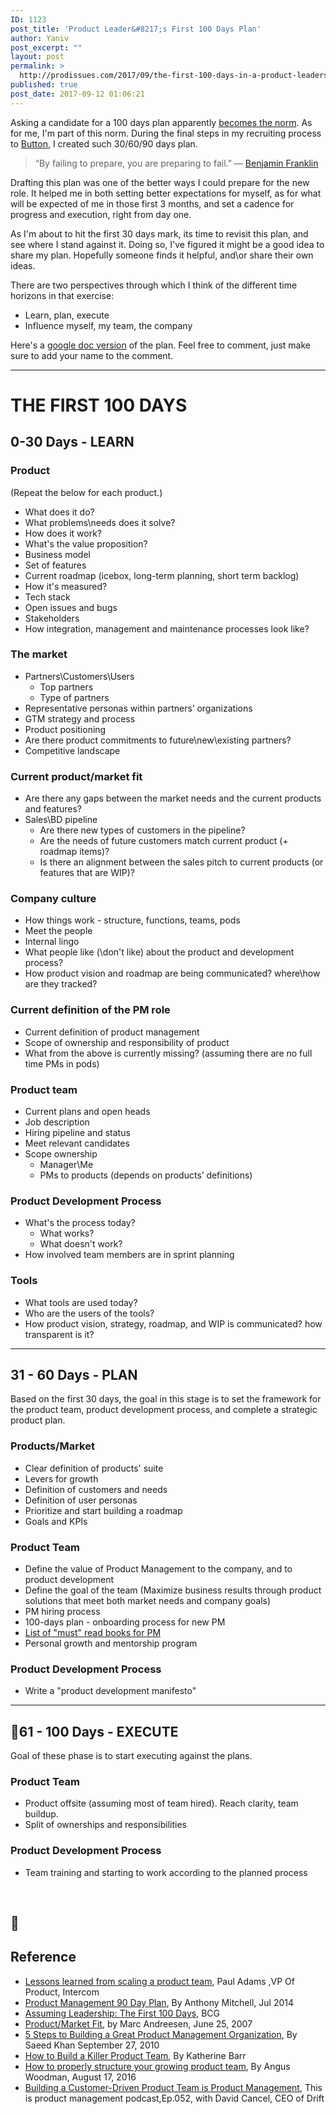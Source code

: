 ```yaml
---
ID: 1123
post_title: 'Product Leader&#8217;s First 100 Days Plan'
author: Yaniv
post_excerpt: ""
layout: post
permalink: >
  http://prodissues.com/2017/09/the-first-100-days-in-a-product-leadership-role.html
published: true
post_date: 2017-09-12 01:06:21
---
```

Asking a candidate for a 100 days plan apparently <a href="https://www.forbes.com/sites/georgebradt/2016/07/27/want-the-job-bring-a-100-day-action-plan-to-the-interview/">becomes the norm</a>. As for me, I'm part of this norm. During the final steps in my recruiting process to <a href="http://www.usebutton.com">Button</a>, I created such 30/60/90 days plan.
<blockquote>“By failing to prepare, you are preparing to fail.”
― <a class="authorOrTitle" href="https://www.goodreads.com/author/show/289513.Benjamin_Franklin">Benjamin Franklin</a></blockquote>
Drafting this plan was one of the better ways I could prepare for the new role. It helped me in both setting better expectations for myself, as for what will be expected of me in those first 3 months, and set a cadence for progress and execution, right from day one.

As I'm about to hit the first 30 days mark, its time to revisit this plan, and see where I stand against it. Doing so, I've figured it might be a good idea to share my plan. Hopefully someone finds it helpful, and\or share their own ideas.

<!--more-->

There are two perspectives through which I think of the different time horizons in that exercise:
<ul>
 	<li>Learn, plan, execute</li>
 	<li>Influence myself, my team, the company</li>
</ul>
Here's a <a href="https://docs.google.com/document/d/1h-0g8ZenD578LlUsCkJ1ndxjX1ovh3o7mn1EdGy5qcE/edit?usp=sharing">google doc version</a> of the plan. Feel free to comment, just make sure to add your name to the comment.

<hr />

<h1><b>THE FIRST 100 DAYS</b></h1>
<h2><b>0-30 Days - LEARN</b></h2>
<h3><b>Product</b></h3>
<span style="font-weight: 400;">(Repeat the below for each product.)</span>
<ul>
 	<li style="font-weight: 400;"><span style="font-weight: 400;">What does it do?</span></li>
 	<li style="font-weight: 400;"><span style="font-weight: 400;">What problems\needs does it solve?</span></li>
 	<li style="font-weight: 400;"><span style="font-weight: 400;">How does it work?</span></li>
 	<li style="font-weight: 400;"><span style="font-weight: 400;">What's the value proposition?</span></li>
 	<li style="font-weight: 400;"><span style="font-weight: 400;">Business model</span></li>
 	<li style="font-weight: 400;"><span style="font-weight: 400;">Set of features</span></li>
 	<li style="font-weight: 400;"><span style="font-weight: 400;">Current roadmap (icebox, long-term planning, short term backlog)</span></li>
 	<li style="font-weight: 400;"><span style="font-weight: 400;">How it's measured?</span></li>
 	<li style="font-weight: 400;"><span style="font-weight: 400;">Tech stack</span></li>
 	<li style="font-weight: 400;"><span style="font-weight: 400;">Open issues and bugs</span></li>
 	<li style="font-weight: 400;"><span style="font-weight: 400;">Stakeholders</span></li>
 	<li style="font-weight: 400;"><span style="font-weight: 400;">How integration, management and maintenance processes look like?</span></li>
</ul>
<h3><b>The market</b></h3>
<ul>
 	<li style="font-weight: 400;"><span style="font-weight: 400;">Partners\Customers\Users</span>
<ul>
 	<li style="font-weight: 400;"><span style="font-weight: 400;">Top partners</span></li>
 	<li style="font-weight: 400;"><span style="font-weight: 400;">Type of partners</span></li>
</ul>
</li>
 	<li style="font-weight: 400;"><span style="font-weight: 400;">Representative personas within partners’ organizations</span></li>
 	<li style="font-weight: 400;"><span style="font-weight: 400;">GTM strategy and process</span></li>
 	<li style="font-weight: 400;"><span style="font-weight: 400;">Product positioning</span></li>
 	<li style="font-weight: 400;"><span style="font-weight: 400;">Are there product commitments to future\new\existing partners?</span></li>
 	<li style="font-weight: 400;"><span style="font-weight: 400;">Competitive landscape</span></li>
</ul>
<h3><b>Current product/market fit</b></h3>
<ul>
 	<li style="font-weight: 400;"><span style="font-weight: 400;">Are there any gaps between the market needs and the current products and features?</span></li>
 	<li style="font-weight: 400;"><span style="font-weight: 400;">Sales\BD pipeline</span>
<ul>
 	<li style="font-weight: 400;"><span style="font-weight: 400;">Are there new types of customers in the pipeline?</span></li>
 	<li style="font-weight: 400;"><span style="font-weight: 400;">Are the needs of future customers match current product (+ roadmap items)?</span></li>
 	<li style="font-weight: 400;"><span style="font-weight: 400;">Is there an alignment between the sales pitch to current products (or features that are WIP)?</span></li>
</ul>
</li>
</ul>
<h3><b>Company culture</b></h3>
<ul>
 	<li style="font-weight: 400;"><span style="font-weight: 400;">How things work - structure, functions, teams, pods</span></li>
 	<li style="font-weight: 400;"><span style="font-weight: 400;">Meet the people</span></li>
 	<li style="font-weight: 400;"><span style="font-weight: 400;">Internal lingo</span></li>
 	<li style="font-weight: 400;"><span style="font-weight: 400;">What people like (\don't like) about the product and development process?</span></li>
 	<li style="font-weight: 400;"><span style="font-weight: 400;">How product vision and roadmap are being communicated? where\how are they tracked?</span></li>
</ul>
<h3><b>Current definition of the PM role</b></h3>
<ul>
 	<li style="font-weight: 400;"><span style="font-weight: 400;">Current definition of product management</span></li>
 	<li style="font-weight: 400;"><span style="font-weight: 400;">Scope of ownership and responsibility of product</span></li>
 	<li style="font-weight: 400;"><span style="font-weight: 400;">What from the above is currently missing? (assuming there are no full time PMs in pods)</span></li>
</ul>
<h3><b>Product team</b></h3>
<ul>
 	<li style="font-weight: 400;"><span style="font-weight: 400;">Current plans and open heads</span></li>
 	<li style="font-weight: 400;"><span style="font-weight: 400;">Job description</span></li>
 	<li style="font-weight: 400;"><span style="font-weight: 400;">Hiring pipeline and status</span></li>
 	<li style="font-weight: 400;"><span style="font-weight: 400;">Meet relevant candidates</span></li>
 	<li style="font-weight: 400;"><span style="font-weight: 400;">Scope ownership</span>
<ul>
 	<li style="font-weight: 400;"><span style="font-weight: 400;">Manager\Me</span></li>
 	<li style="font-weight: 400;"><span style="font-weight: 400;">PMs to products (depends on products’ definitions)</span></li>
</ul>
</li>
</ul>
<h3><b>Product Development Process</b></h3>
<ul>
 	<li style="font-weight: 400;"><span style="font-weight: 400;">What's the process today?</span>
<ul>
 	<li style="font-weight: 400;"><span style="font-weight: 400;">What works?</span></li>
 	<li style="font-weight: 400;"><span style="font-weight: 400;">What doesn't work?</span></li>
</ul>
</li>
 	<li style="font-weight: 400;"><span style="font-weight: 400;">How involved team members are in sprint planning</span></li>
</ul>
<h3><b>Tools</b></h3>
<ul>
 	<li style="font-weight: 400;"><span style="font-weight: 400;">What tools are used today?</span></li>
 	<li style="font-weight: 400;"><span style="font-weight: 400;">Who are the users of the tools?</span></li>
 	<li style="font-weight: 400;"><span style="font-weight: 400;">How product vision, strategy, roadmap, and WIP is communicated? how transparent is it?</span></li>
</ul>

<hr />

<h2><b>31 - 60 Days - PLAN</b></h2>
<span style="font-weight: 400;">Based on the first 30 days, the goal in this stage is to set the framework for the product team, product development process, and complete a strategic product plan.</span>
<h3><b>Products/Market</b></h3>
<ul>
 	<li style="font-weight: 400;"><span style="font-weight: 400;">Clear definition of products' suite</span></li>
 	<li style="font-weight: 400;"><span style="font-weight: 400;">Levers for growth</span></li>
 	<li style="font-weight: 400;"><span style="font-weight: 400;">Definition of customers and needs</span></li>
 	<li style="font-weight: 400;"><span style="font-weight: 400;">Definition of user personas</span></li>
 	<li style="font-weight: 400;"><span style="font-weight: 400;">Prioritize and start building a roadmap</span></li>
 	<li style="font-weight: 400;"><span style="font-weight: 400;">Goals and KPIs</span></li>
</ul>
<h3><b>Product Team</b></h3>
<ul>
 	<li style="font-weight: 400;"><span style="font-weight: 400;">Define the value of Product Management to the company, and to product development</span></li>
 	<li style="font-weight: 400;"><span style="font-weight: 400;">Define the goal of the team (Maximize business results through product solutions that meet both market needs and company goals)</span></li>
 	<li style="font-weight: 400;"><span style="font-weight: 400;">PM hiring process</span></li>
 	<li style="font-weight: 400;"><span style="font-weight: 400;">100-days plan - onboarding process for new PM</span></li>
 	<li style="font-weight: 400;"><a href="https://www.goodreads.com/review/list/4819618-yaniv?shelf=product"><span style="font-weight: 400;">List of "must" read books for PM</span></a></li>
 	<li style="font-weight: 400;"><span style="font-weight: 400;">Personal growth and mentorship program</span></li>
</ul>
<h3><b>Product Development Process</b></h3>
<ul>
 	<li style="font-weight: 400;"><span style="font-weight: 400;">Write a "product development manifesto"</span></li>
</ul>

<hr />

<h2><b></b><b>61 - 100 Days - EXECUTE</b></h2>
<span style="font-weight: 400;">Goal of these phase is to start executing against the plans.</span>
<h3><b>Product Team</b></h3>
<ul>
 	<li style="font-weight: 400;"><span style="font-weight: 400;">Product offsite (assuming most of team hired). Reach clarity, team buildup.</span></li>
 	<li style="font-weight: 400;"><span style="font-weight: 400;">Split of ownerships and responsibilities</span></li>
</ul>
<h3><b>Product Development Process</b></h3>
<ul>
 	<li style="font-weight: 400;"><span style="font-weight: 400;">Team training and starting to work according to the planned process</span></li>
</ul>
&nbsp;
<h2><b></b></h2>
<h2><b>Reference</b></h2>
<ul>
 	<li style="font-weight: 400;"><a href="https://blog.intercom.com/how-we-build-software/"><span style="font-weight: 400;">Lessons learned from scaling a product team</span></a><span style="font-weight: 400;">, Paul Adams ,VP Of Product, Intercom</span></li>
 	<li style="font-weight: 400;"><a href="https://www.slideshare.net/anthonymitchell3/product-management-90-day-plan"><span style="font-weight: 400;">Product Management 90 Day Plan</span></a><span style="font-weight: 400;">, By Anthony Mitchell, Jul 2014</span></li>
 	<li style="font-weight: 400;"><a href="https://www.bcg.com/documents/file14030.pdf"><span style="font-weight: 400;">Assuming Leadership: The First 100 Days</span></a><span style="font-weight: 400;">, BCG</span></li>
 	<li style="font-weight: 400;"><a href="http://web.stanford.edu/class/ee204/ProductMarketFit.html"><span style="font-weight: 400;">Product/Market Fit</span></a><span style="font-weight: 400;">, by Marc Andreesen, June 25, 2007</span></li>
 	<li style="font-weight: 400;"><a href="http://pragmaticmarketing.com/resources/5-steps-to-building-a-great-product-management-organization"><span style="font-weight: 400;">5 Steps to Building a Great Product Management Organization</span></a><span style="font-weight: 400;">, By Saeed Khan September 27, 2010</span></li>
 	<li style="font-weight: 400;"><a href="https://www.inc.com/katherine-barr/the-art-of-hiring-employees-who-fit-right-in.html"><span style="font-weight: 400;">How to Build a Killer Product Team</span></a><span style="font-weight: 400;">, By Katherine Barr</span></li>
 	<li style="font-weight: 400;"><a href="https://crew.co/blog/how-to-structure-your-team/"><span style="font-weight: 400;">How to properly structure your growing product team</span></a><span style="font-weight: 400;">, By Angus Woodman, August 17, 2016</span></li>
 	<li style="font-weight: 400;"><a href="http://www.thisisproductmanagement.com/episodes/building-a-customer-driven-product-team-is-product-management"><span style="font-weight: 400;">Building a Customer-Driven Product Team is Product Management</span></a><span style="font-weight: 400;">, This is product management podcast,Ep.052, with David Cancel, CEO of Drift</span></li>
</ul>
&nbsp;